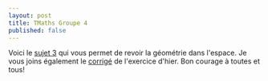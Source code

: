 ```yaml
---
layout: post
title: TMaths Groupe 4
published: false
---
```


Voici le [sujet 3](https://github.com/raveluz/raveluz.github.io/blob/master/pdf/Jour3.pdf) qui vous permet de revoir la géométrie dans l'espace. Je vous joins également le [corrigé](https://github.com/raveluz/raveluz.github.io/blob/master/pdf/Correction.Jour2.pdf) de l'exercice d'hier. Bon courage à toutes et tous!



